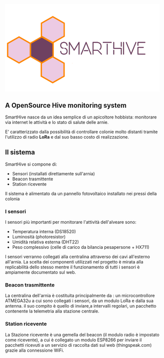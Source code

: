 [logo]:logo.png
![logo]
## A OpenSource Hive monitoring system
SmartHive nasce da un idea semplice di un apicoltore hobbista: monitorare via internet le attività e lo stato di salute delle arnie.

E' caratterizzato dalla possibilità di controllare colonie molto distanti tramite l'utilizzo di radio **LoRa** e dal suo basso costo di realizzazione. 
## Il sistema
SmartHive si compone di:
* Sensori (installati direttamente sull'arnia)
* Beacon trasmittente
* Station ricevente

Il sistema è alimentato da un pannello fotovoltaico installato nei pressi della colonia
### I sensori
I sensori più importanti per monitorare l'attività dell'alveare sono:
* Temperatura interna (DS18520)
* Luminosità (photoresistor)
* Umidità relativa esterna (DHT22)
* Peso complessivo (celle di carico da bilancia pesapersone + HX711)

I sensori verranno collegati alla centralina attraverso dei cavi all'esterno all'arnia.
La scelta dei componenti utilizzati nel progetto è mirata alla replicabilità dello stesso mentre il funzionamento di tutti i sensori è ampiamente documentato sul web. 
### Beacon trasmittente
La centralina dell'arnia è costituita principalmente da : un microcontrollore ATMEGA32u a cui sono collegati i sensori, da un modulo LoRa e dalla sua antenna.
il suo compito è quello di inviare,a intervalli regolari, un pacchetto contenente la telemetria alla stazione centrale. 
### Station ricevente 
La Stazione ricevente è una gemella del beacon (il modulo radio è impostato come ricevente), a cui è collegato un modulo ESP8266 per inviare il pacchetti ricevuti a un servizio di raccolta dati sul web (thingspeak.com) grazie alla connessione WiFi.
